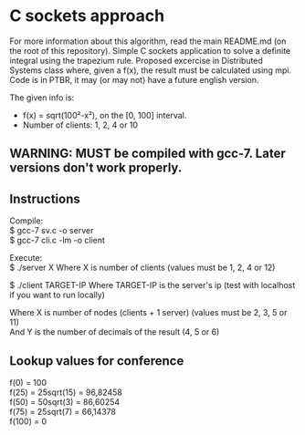 # C sockets approach 
For more information about this algorithm, read the main README.md (on the root of this repository).
Simple C sockets application to solve a definite integral using the trapezium rule. Proposed excercise in Distributed Systems class where, given a f(x), the result must be calculated using mpi.
Code is in PTBR, it may (or may not) have a future english version.

The given info is:
- f(x) = sqrt(100²-x²), on the [0, 100] interval.
- Number of clients: 1, 2, 4 or 10

## WARNING: MUST be compiled with gcc-7. Later versions don't work properly.

## Instructions

Compile:  
$ gcc-7 sv.c -o server  
$ gcc-7 cli.c -lm -o client  

Execute:  
$ ./server X
Where X is number of clients (values must be 1, 2, 4 or 12)   


$ ./client TARGET-IP
Where TARGET-IP is the server's ip (test with localhost if you want to run locally)


Where X is number of nodes (clients + 1 server) (values must be 2, 3, 5 or 11)   
And Y is the number of decimals of the result (4, 5 or 6)


## Lookup values for conference

f(0) = 100  
f(25) = 25sqrt(15) = 96,82458  
f(50) = 50sqrt(3) = 86,60254  
f(75) = 25sqrt(7) = 66,14378  
f(100) = 0  